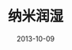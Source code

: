 ---
title: 纳米润湿
summary: 有/无外力作用下的离子液体在固体表面的纳米润湿行为。
tags:
- 纳米润湿
date: "2013-10-09"

# Optional external URL for project (replaces project detail page).
external_link: 

image:
  caption: # Photo by Yongji Guan
  focal_point: Smart
---